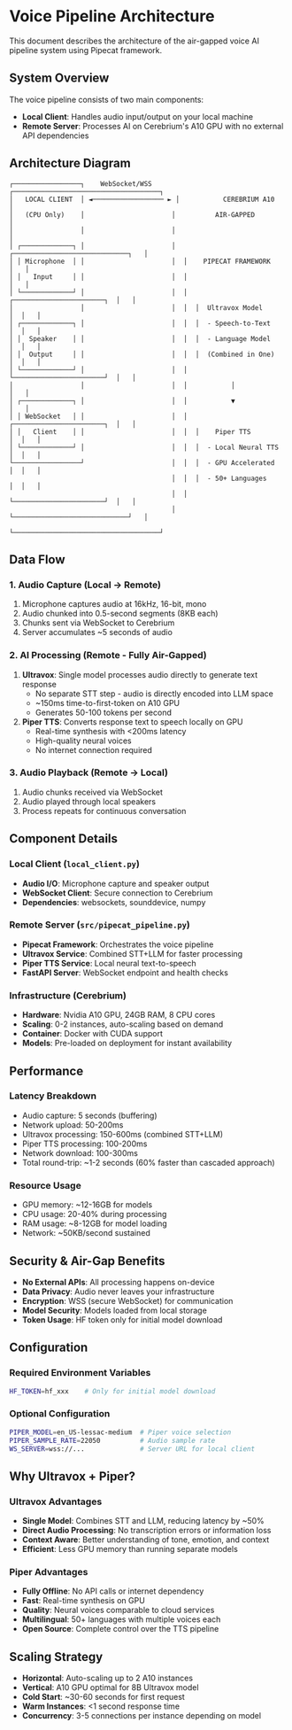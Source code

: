 # Voice Pipeline Architecture

This document describes the architecture of the air-gapped voice AI pipeline system using Pipecat framework.

## System Overview

The voice pipeline consists of two main components:
- **Local Client**: Handles audio input/output on your local machine
- **Remote Server**: Processes AI on Cerebrium's A10 GPU with no external API dependencies

## Architecture Diagram

```
┌─────────────────┐    WebSocket/WSS     ┌─────────────────────────────────────┐
│   LOCAL CLIENT  │ ◄────────────────── ► │           CEREBRIUM A10             │
│   (CPU Only)    │                      │          AIR-GAPPED                 │
│                 │                      │                                     │
│ ┌─────────────┐ │                      │  ┌─────────────────────────────┐   │
│ │ Microphone  │ │                      │  │    PIPECAT FRAMEWORK        │   │
│ │   Input     │ │                      │  │                             │   │
│ └─────────────┘ │                      │  │  ┌───────────────────────┐  │   │
│                 │                      │  │  │  Ultravox Model       │  │   │
│ ┌─────────────┐ │                      │  │  │  - Speech-to-Text     │  │   │
│ │  Speaker    │ │                      │  │  │  - Language Model     │  │   │
│ │  Output     │ │                      │  │  │  (Combined in One)    │  │   │
│ └─────────────┘ │                      │  │  └───────────────────────┘  │   │
│                 │                      │  │           │                 │   │
│ ┌─────────────┐ │                      │  │           ▼                 │   │
│ │ WebSocket   │ │                      │  │  ┌───────────────────────┐  │   │
│ │   Client    │ │                      │  │  │    Piper TTS          │  │   │
│ └─────────────┘ │                      │  │  │  - Local Neural TTS   │  │   │
└─────────────────┘                      │  │  │  - GPU Accelerated    │  │   │
                                         │  │  │  - 50+ Languages      │  │   │
                                         │  │  └───────────────────────┘  │   │
                                         │  └─────────────────────────────┘   │
                                         └─────────────────────────────────────┘
```

## Data Flow

### 1. Audio Capture (Local → Remote)
1. Microphone captures audio at 16kHz, 16-bit, mono
2. Audio chunked into 0.5-second segments (8KB each)
3. Chunks sent via WebSocket to Cerebrium
4. Server accumulates ~5 seconds of audio

### 2. AI Processing (Remote - Fully Air-Gapped)
1. **Ultravox**: Single model processes audio directly to generate text response
   - No separate STT step - audio is directly encoded into LLM space
   - ~150ms time-to-first-token on A10 GPU
   - Generates 50-100 tokens per second
2. **Piper TTS**: Converts response text to speech locally on GPU
   - Real-time synthesis with <200ms latency
   - High-quality neural voices
   - No internet connection required

### 3. Audio Playback (Remote → Local)
1. Audio chunks received via WebSocket
2. Audio played through local speakers
3. Process repeats for continuous conversation

## Component Details

### Local Client (`local_client.py`)
- **Audio I/O**: Microphone capture and speaker output
- **WebSocket Client**: Secure connection to Cerebrium
- **Dependencies**: websockets, sounddevice, numpy

### Remote Server (`src/pipecat_pipeline.py`)
- **Pipecat Framework**: Orchestrates the voice pipeline
- **Ultravox Service**: Combined STT+LLM for faster processing
- **Piper TTS Service**: Local neural text-to-speech
- **FastAPI Server**: WebSocket endpoint and health checks

### Infrastructure (Cerebrium)
- **Hardware**: Nvidia A10 GPU, 24GB RAM, 8 CPU cores
- **Scaling**: 0-2 instances, auto-scaling based on demand
- **Container**: Docker with CUDA support
- **Models**: Pre-loaded on deployment for instant availability

## Performance

### Latency Breakdown
- Audio capture: 5 seconds (buffering)
- Network upload: 50-200ms
- Ultravox processing: 150-600ms (combined STT+LLM)
- Piper TTS processing: 100-200ms
- Network download: 100-300ms
- Total round-trip: ~1-2 seconds (60% faster than cascaded approach)

### Resource Usage
- GPU memory: ~12-16GB for models
- CPU usage: 20-40% during processing
- RAM usage: ~8-12GB for model loading
- Network: ~50KB/second sustained

## Security & Air-Gap Benefits

- **No External APIs**: All processing happens on-device
- **Data Privacy**: Audio never leaves your infrastructure
- **Encryption**: WSS (secure WebSocket) for communication
- **Model Security**: Models loaded from local storage
- **Token Usage**: HF token only for initial model download

## Configuration

### Required Environment Variables
```bash
HF_TOKEN=hf_xxx    # Only for initial model download
```

### Optional Configuration
```bash
PIPER_MODEL=en_US-lessac-medium  # Piper voice selection
PIPER_SAMPLE_RATE=22050          # Audio sample rate
WS_SERVER=wss://...              # Server URL for local client
```

## Why Ultravox + Piper?

### Ultravox Advantages
- **Single Model**: Combines STT and LLM, reducing latency by ~50%
- **Direct Audio Processing**: No transcription errors or information loss
- **Context Aware**: Better understanding of tone, emotion, and context
- **Efficient**: Less GPU memory than running separate models

### Piper Advantages
- **Fully Offline**: No API calls or internet dependency
- **Fast**: Real-time synthesis on GPU
- **Quality**: Neural voices comparable to cloud services
- **Multilingual**: 50+ languages with multiple voices each
- **Open Source**: Complete control over the TTS pipeline

## Scaling Strategy

- **Horizontal**: Auto-scaling up to 2 A10 instances
- **Vertical**: A10 GPU optimal for 8B Ultravox model
- **Cold Start**: ~30-60 seconds for first request
- **Warm Instances**: <1 second response time
- **Concurrency**: 3-5 connections per instance depending on model 